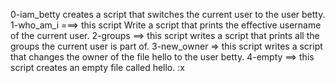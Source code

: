 0-iam_betty creates a script that switches the current user to the user betty.
1-who_am_i ===> this script Write a script that prints the effective username of the current user.
2-groups ==> this script writes a script that prints all the groups the current user is part of.
3-new_owner => this script writes a script that changes the owner of the file hello to the user betty.
4-empty ==> this script creates an empty file called hello.
:x
